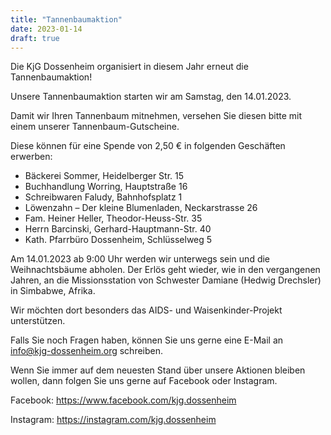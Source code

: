 ```yaml
---
title: "Tannenbaumaktion"
date: 2023-01-14
draft: true
---
```


Die KjG Dossenheim organisiert in diesem Jahr erneut die Tannenbaumaktion!

Unsere Tannenbaumaktion starten wir am Samstag, den 14.01.2023.

Damit wir Ihren Tannenbaum mitnehmen, versehen Sie diesen bitte mit einem unserer Tannenbaum-Gutscheine.

Diese können für eine Spende von 2,50 € in folgenden Geschäften erwerben:

* Bäckerei Sommer, Heidelberger Str. 15
* Buchhandlung Worring, Hauptstraße 16
* Schreibwaren Faludy, Bahnhofsplatz 1
* Löwenzahn – Der kleine Blumenladen, Neckarstrasse 26
* Fam. Heiner Heller, Theodor-Heuss-Str. 35
* Herrn Barcinski, Gerhard-Hauptmann-Str. 40
* Kath. Pfarrbüro Dossenheim, Schlüsselweg 5 

Am 14.01.2023 ab 9:00 Uhr werden wir unterwegs sein und die Weihnachtsbäume abholen.
Der Erlös geht wieder, wie in den vergangenen Jahren, an die Missionsstation von Schwester Damiane (Hedwig Drechsler) in Simbabwe, Afrika.

Wir möchten dort besonders das AIDS- und Waisenkinder-Projekt unterstützen.

Falls Sie noch Fragen haben, können Sie uns gerne eine E-Mail an info@kjg-dossenheim.org schreiben.

Wenn Sie immer auf dem neuesten Stand über unsere Aktionen bleiben wollen, dann folgen Sie uns gerne auf Facebook oder Instagram.

Facebook: https://www.facebook.com/kjg.dossenheim

Instagram: https://instagram.com/kjg.dossenheim